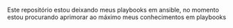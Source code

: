 Este repositório estou deixando meus playbooks em ansible, no momento estou procurando aprimorar ao máximo meus conhecimentos em playbooks   

